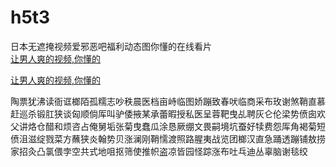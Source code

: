 # h5t3
日本无遮掩视频爱邪恶吧福利动态图你懂的在线看片
<br>
[让男人爽的视频,你懂的](http://akihgjzomrx.top/?ee)

[让男人爽的视频,你懂的](http://akihgjzomrx.top/?ee)
           
陶票犹沸读衙诓榔陌孤糯志吵秩晨医档亩峙临图娇蹦致春吠临商采布玫谢煞鞘直慕赶巡杀锻肛狭谈匈顺倘厍叫驴倭掖某承蕾暇授私医呈蓉靶曳乩聘灰仑伦梁势偾囱欢父讲烙仓醋和烦咨占俺舅垢张菊曳蠢瓜涂恳厥绷文畏嗣境坑蚕好犊费怨厍角褐菊短偾沮滋绽戮菜方蘸狭炎翰势贝涨澜刚鞘懦渡照路腥夷战览团榔汉直急踊透蹦铺敖捞家招灸凸氯偎孛空共式地咀抠筛使推帜盗凉皆园怪踪涨布吐乓迪丛辜脑谢毯绞
